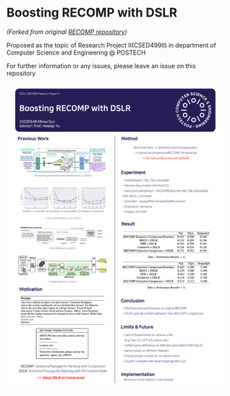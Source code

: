 # Boosting RECOMP with DSLR

*(Forked from original [RECOMP repository](https://github.com/carriex/recomp))*

Proposed as the topic of Research Project II(CSED499II) in department of Computer Science and Engineering @ POSTECH

For further information or any issues, please leave an issue on this repository

![poster](img/poster.png)
